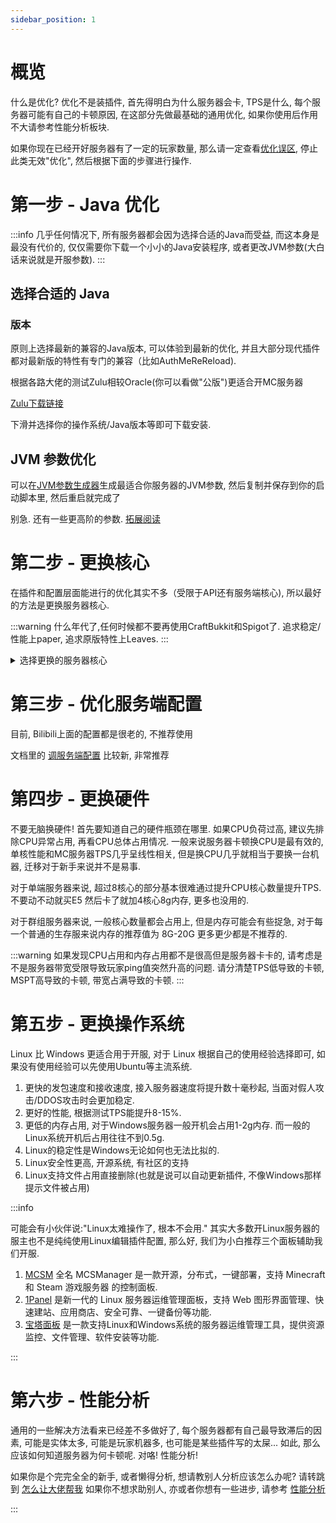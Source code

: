 ```yaml
---
sidebar_position: 1
---
```


# 概览

什么是优化? 优化不是装插件, 首先得明白为什么服务器会卡, TPS是什么, 每个服务器可能有自己的卡顿原因, 在这部分先做最基础的通用优化, 如果你使用后作用不大请参考性能分析板块.

如果你现在已经开好服务器有了一定的玩家数量, 那么请一定查看[优化误区](优化误区.md), 停止此类无效"优化", 然后根据下面的步骤进行操作.

# 第一步 - Java 优化

:::info
几乎任何情况下, 所有服务器都会因为选择合适的Java而受益, 而这本身是最没有代价的, 仅仅需要你下载一个小小的Java安装程序, 或者更改JVM参数(大白话来说就是开服参数).
:::

## 选择合适的 Java

### 版本

原则上选择最新的兼容的Java版本, 可以体验到最新的优化, 并且大部分现代插件都对最新版的特性有专门的兼容（比如AuthMeReReload).

根据各路大佬的测试Zulu相较Oracle(你可以看做"公版")更适合开MC服务器

[Zulu下载链接](https://www.azul.com/downloads/?package=jdk#zulu)

下滑并选择你的操作系统/Java版本等即可下载安装.

## JVM 参数优化

可以在[JVM参数生成器](https://startmc.jakaco.xyz/)生成最适合你服务器的JVM参数, 然后复制并保存到你的启动脚本里, 然后重启就完成了

别急. 还有一些更高阶的参数. [拓展阅读](https://blog.binklac.com/e6ad4dc21152)

# 第二步 - 更换核心
在插件和配置层面能进行的优化其实不多（受限于API还有服务端核心), 所以最好的方法是更换服务器核心.

:::warning
什么年代了,任何时候都不要再使用CraftBukkit和Spigot了. 追求稳定/性能上paper, 追求原版特性上Leaves.
:::

<details>
<summary>选择更换的服务器核心</summary>

此处只是作为最基础的核心选择推荐,完整版请查看[核心选择](/docs/准备工作/服务器核心选择.md)

## Paper - 追求稳定 *推荐度★★★★☆*

如果是第一次开服, 或者追求稳定, 请使用Paper. 任何时候想更换其他核心可以随时更换如Purpur/Leaf等核心. 

## Purpur - 稳定性与性能最佳选择 *推荐度★★★★★*

如果你并不是追求更极致的性能, Purpur 你最好的选择, 只需要替换掉核心就可以, Purpur 兼容全部插件!!

## Leaf - 极致性能 *推荐度★★★★☆*

前往Leaf的Github Action 下载最新核心, 然后替换!!, Leaf 兼容你的绝大部分插件(已知仅有一个不兼容, 但在插件的分支解决)

## Folia - 硬件利用率超高的高性能, 但兼容性较差 *推荐度★★★☆☆*

如果你的服务器对插件的需求不大, 或者你的插件已全部兼容Folia, 那你就可以选择切换到这个核心, 你的tps有绝对巨大的提升(甚至超过了Leaf)

</details>

# 第三步 - 优化服务端配置

目前, Bilibili上面的配置都是很老的, 不推荐使用

文档里的 [调服务端配置](调服务端配置.md) 比较新, 非常推荐

# 第四步 - 更换硬件

不要无脑换硬件! 首先要知道自己的硬件瓶颈在哪里. 如果CPU负荷过高, 建议先排除CPU异常占用, 再看CPU总体占用情况. 一般来说服务器卡顿换CPU是最有效的, 单核性能和MC服务器TPS几乎呈线性相关, 但是换CPU几乎就相当于要换一台机器, 迁移对于新手来说并不是易事.

对于单端服务器来说, 超过8核心的部分基本很难通过提升CPU核心数量提升TPS. 不要动不动就买E5 然后卡了就加4核心8g内存, 更多也没用的.

对于群组服务器来说, 一般核心数量都会占用上, 但是内存可能会有些捉急, 对于每一个普通的生存服来说内存的推荐值为 8G-20G 更多更少都是不推荐的.

:::warning
如果发现CPU占用和内存占用都不是很高但是服务器卡卡的, 请考虑是不是服务器带宽受限导致玩家ping值突然升高的问题. 请分清楚TPS低导致的卡顿, MSPT高导致的卡顿, 带宽占满导致的卡顿.
:::

# 第五步 - 更换操作系统

Linux 比 Windows 更适合用于开服, 对于 Linux 根据自己的使用经验选择即可, 如果没有使用经验可以先使用Ubuntu等主流系统.

1. 更快的发包速度和接收速度, 接入服务器速度将提升数十毫秒起, 当面对假人攻击/DDOS攻击时会更加稳定.
2. 更好的性能, 根据测试TPS能提升8-15%.
3. 更低的内存占用, 对于Windows服务器一般开机会占用1-2g内存. 而一般的Linux系统开机后占用往往不到0.5g.
4. Linux的稳定性是Windows无论如何也无法比拟的.
5. Linux安全性更高, 开源系统, 有社区的支持
6. Linux支持文件占用直接删除(也就是说可以自动更新插件, 不像Windows那样提示文件被占用)

:::info

可能会有小伙伴说:"Linux太难操作了, 根本不会用." 其实大多数开Linux服务器的服主也不是纯纯使用Linux编辑插件配置, 那么好, 我们为小白推荐三个面板辅助我们开服. 

1. [MCSM](https://docs.mcsmanager.com/zh_cn/) 全名 MCSManager 是一款开源，分布式，一键部署，支持 Minecraft 和 Steam 游戏服务器 的控制面板.
2. [1Panel](https://1panel.cn/) 是新一代的 Linux 服务器运维管理面板，支持 Web 图形界面管理、快速建站、应用商店、安全可靠、一键备份等功能.
3. [宝塔面板](https://www.bt.cn/) 是一款支持Linux和Windows系统的服务器运维管理工具，提供资源监控、文件管理、软件安装等功能.

:::

# 第六步 - 性能分析

通用的一些解决方法看来已经差不多做好了, 每个服务器都有自己最导致滞后的因素, 可能是实体太多, 可能是玩家机器多, 也可能是某些插件写的太屎... 如此, 那么应该如何知道服务器为何卡顿呢. 对咯! 性能分析!

如果你是个完完全全的新手, 或者懒得分析, 想请教别人分析应该怎么办呢? 请转跳到 [怎么让大佬帮我](怎么让大佬帮我.md)
如果你不想求助别人, 亦或者你想有一些进步, 请参考 [性能分析](性能分析.md) 

:::
